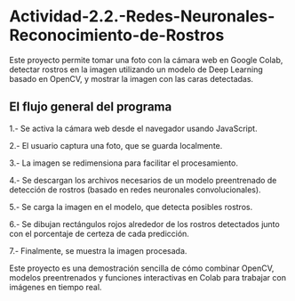 # Actividad-2.2.-Redes-Neuronales-Reconocimiento-de-Rostros

Este proyecto permite tomar una foto con la cámara web en Google Colab, detectar rostros en la imagen utilizando un modelo de Deep Learning basado en OpenCV, y mostrar la imagen con las caras detectadas.

## El flujo general del programa

1.- Se activa la cámara web desde el navegador usando JavaScript.

2.- El usuario captura una foto, que se guarda localmente.

3.- La imagen se redimensiona para facilitar el procesamiento.

4.- Se descargan los archivos necesarios de un modelo preentrenado de detección de rostros (basado en redes neuronales convolucionales).

5.- Se carga la imagen en el modelo, que detecta posibles rostros.

6.- Se dibujan rectángulos rojos alrededor de los rostros detectados junto con el porcentaje de certeza de cada predicción.

7.- Finalmente, se muestra la imagen procesada.

Este proyecto es una demostración sencilla de cómo combinar OpenCV, modelos preentrenados y funciones interactivas en Colab para trabajar con imágenes en tiempo real.
